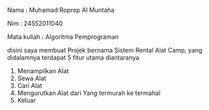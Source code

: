Nama : Muhamad Roprop Al Muntaha

Nim  : 24552011040

Mata kuliah : Algoritma Pemprograman

disini saya membuat Projek bernama Sistem Rental Alat Camp, yang didalamnya terdapat 5 fitur utama diantaranya
1. Menampilkan Alat
2. Sewa Alat
3. Cari Alat
4. Mengurutkan Alat dari Yang termurah ke termahal
5. Keluar
